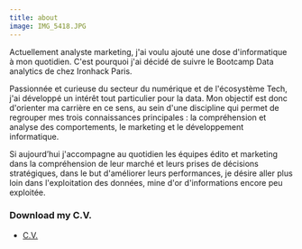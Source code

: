 ```yaml
---
title: about
image: IMG_5418.JPG
---
```

Actuellement analyste marketing, j'ai voulu ajouté une dose d'informatique à mon quotidien.
C'est pourquoi j'ai décidé de suivre le Bootcamp Data analytics de chez Ironhack Paris.

Passionnée et curieuse du secteur du numérique et de l'écosystème Tech, j'ai développé un intérêt tout particulier pour la data. Mon objectif est donc d'orienter ma carrière en ce sens, au sein d'une discipline qui permet de regrouper mes trois connaissances principales : la compréhension et analyse des comportements, le marketing et le développement informatique.

Si aujourd’hui j'accompagne au quotidien les équipes édito et marketing dans la compréhension de leur marché et leurs prises de décisions stratégiques, dans le but d'améliorer leurs performances, je désire aller plus loin dans l'exploitation des données, mine d'or d'informations encore peu exploitée.

<section>
	<h3 class="major">Download my C.V.</h3>
	<ul class="actions">
		<li><a href="docs/Sandrine_Resume.pdf" class="button icon fa-download">C.V.</a></li>
	</ul>
</section>
